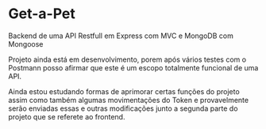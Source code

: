 # Get-a-Pet
Backend de uma API Restfull em Express com MVC e MongoDB com Mongoose

Projeto ainda está em desenvolvimento, porem após vários testes com o Postmann posso afirmar que este é um escopo totalmente funcional de uma API.

Ainda estou estudando formas de aprimorar certas funções do projeto assim como também algumas movimentações do Token e provavelmente serão enviadas 
essas e outras modificações junto a segunda parte do projeto que se referete ao frontend.
